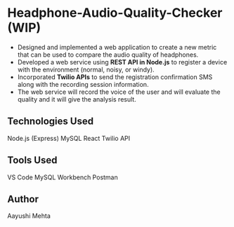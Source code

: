 # Headphone-Audio-Quality-Checker (WIP)

- Designed and implemented a web application to create a new metric that can be used to compare the audio quality of headphones.
- Developed a web service using **REST API in Node.js** to register a device with the environment (normal, noisy, or windy).
- Incorporated **Twilio APIs** to send the registration confirmation SMS along with the recording session information.
- The web service will record the voice of the user and will evaluate the quality and it will give the analysis result.

## Technologies Used

Node.js (Express)
MySQL
React
Twilio API

## Tools Used

VS Code
MySQL Workbench
Postman

## Author

Aayushi Mehta
